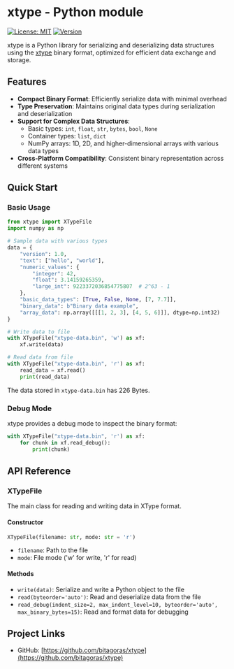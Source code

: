 # xtype - Python module

[![License: MIT](https://img.shields.io/badge/License-MIT-blue.svg)](LICENSE)
[![Version](https://img.shields.io/badge/version-0.1.0-green.svg)](https://github.com/bitagoras/xtype-python)

xtype is a Python library for serializing and deserializing data structures using the [xtype](https://github.com/bitagoras/xtype) binary format, optimized for efficient data exchange and storage.

## Features

- **Compact Binary Format**: Efficiently serialize data with minimal overhead
- **Type Preservation**: Maintains original data types during serialization and deserialization
- **Support for Complex Data Structures**:
  - Basic types: `int`, `float`, `str`, `bytes`, `bool`, `None`
  - Container types: `list`, `dict`
  - NumPy arrays: 1D, 2D, and higher-dimensional arrays with various data types
- **Cross-Platform Compatibility**: Consistent binary representation across different systems

## Quick Start

### Basic Usage

```python
from xtype import XTypeFile
import numpy as np

# Sample data with various types
data = {
    "version": 1.0,
    "text": ["hello", "world"],
    "numeric_values": {
        "integer": 42,
        "float": 3.14159265359,
        "large_int": 9223372036854775807  # 2^63 - 1
    },
    "basic_data_types": [True, False, None, [7, 7.7]],
    "binary_data": b"Binary data example",
    "array_data": np.array([[[1, 2, 3], [4, 5, 6]]], dtype=np.int32)
}

# Write data to file
with XTypeFile("xtype-data.bin", 'w') as xf:
    xf.write(data)

# Read data from file
with XTypeFile("xtype-data.bin", 'r') as xf:
    read_data = xf.read()
    print(read_data)
```

The data stored in `xtype-data.bin` has 226 Bytes.

### Debug Mode

xtype provides a debug mode to inspect the binary format:

```python
with XTypeFile("xtype-data.bin", 'r') as xf:
    for chunk in xf.read_debug():
        print(chunk)
```

## API Reference

### XTypeFile

The main class for reading and writing data in XType format.

#### Constructor

```python
XTypeFile(filename: str, mode: str = 'r')
```

- `filename`: Path to the file
- `mode`: File mode ('w' for write, 'r' for read)

#### Methods

- `write(data)`: Serialize and write a Python object to the file
- `read(byteorder='auto')`: Read and deserialize data from the file
- `read_debug(indent_size=2, max_indent_level=10, byteorder='auto', max_binary_bytes=15)`: Read and format data for debugging


## Project Links

- GitHub: [https://github.com/bitagoras/xtype](https://github.com/bitagoras/xtype)
